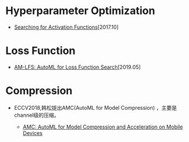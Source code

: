 


# Hyperparameter Optimization

  - [Searching for Activation Functions](https://arxiv.org/pdf/1710.05941.pdf)[2017.10]

# Loss Function
  - [AM-LFS: AutoML for Loss Function Search](https://arxiv.org/pdf/1905.07375.pdf)[2019.05]



# Compression

- ECCV2018,韩松提出AMC(AutoML for Model Compression) ，主要是channel级的压缩。

  - [AMC: AutoML for Model Compression and Acceleration on Mobile Devices](https://arxiv.org/pdf/1802.03494.pdf)
  